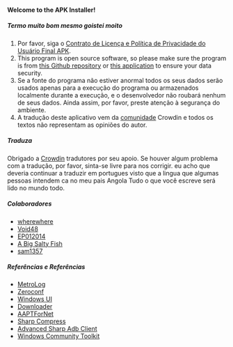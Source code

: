 #### Welcome to the APK Installer!

##### Termo muito bom mesmo goistei moito
1. Por favor, siga o [Contrato de Licença e Política de Privacidade do Usuário Final APK](https://github.com/Paving-Base/APK-Installer/blob/main/Privacy.md).
2. This program is open source software, so please make sure the program is from [this Github repository](https://github.com/Paving-Base/APK-Installer) or [this application](https://www.microsoft.com/store/apps/9P2JFQ43FPPG) to ensure your data security.
3. Se a fonte do programa não estiver anormal todos os seus dados serão usados apenas para a execução do programa ou armazenados localmente durante a execução, e o desenvolvedor não roubará nenhum de seus dados. Ainda assim, por favor, preste atenção à segurança do ambiente.
4. A tradução deste aplicativo vem da [comunidade](https://crowdin.com/project/APKInstaller "Crowdin") Crowdin e todos os textos não representam as opiniões do autor.

##### Traduza
Obrigado a [Crowdin](https://crowdin.com/project/APKInstaller "Crowdin") tradutores por seu apoio. Se houver algum problema com a tradução, por favor, sinta-se livre para nos corrigir. eu acho que deveria continuar a traduzir em portugues visto que a lingua que algumas pessoas intendem ca no meu pais Angola Tudo o que você escreve será lido no mundo todo.

##### Colaboradores
- [wherewhere](https://github.com/wherewhere)
- [Void48](https://github.com/Void48)
- [EP012014](https://github.com/EP012014)
- [A Big Salty Fish](https://github.com/bigsaltyfishes)
- [sam1357](https://github.com/sam1357)

##### Referências e Referências
- [MetroLog](https://github.com/roubachof/MetroLog "MetroLog")
- [Zeroconf](https://github.com/novotnyllc/Zeroconf "Zeroconf")
- [Windows UI](https://github.com/microsoft/microsoft-ui-xaml "Windows UI")
- [Downloader](https://github.com/bezzad/Downloader "Downloader")
- [AAPTForNet](https://github.com/canheo136/QuickLook.Plugin.ApkViewer "AAPTForNet")
- [Sharp Compress](https://github.com/adamhathcock/sharpcompress "Sharp Compress")
- [Advanced Sharp Adb Client](https://github.com/yungd1plomat/AdvancedSharpAdbClient "Advanced Sharp Adb Client")
- [Windows Community Toolkit](https://github.com/CommunityToolkit/WindowsCommunityToolkit "Windows Community Toolkit")